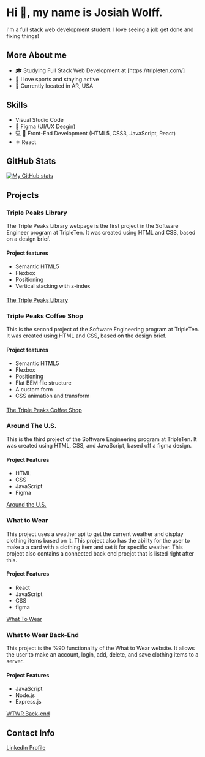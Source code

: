 <h1>Hi 👋, my name is Josiah Wolff.</h1>
I'm a full stack web development student. I love seeing a job get done and fixing things!

<h2>More About me</h2>

<ul>
<li>🎓 Studying Full Stack Web Development at [https://tripleten.com/]</li>
  <li>🏀 I love sports and staying active</li>
  <li>📍 Currently located in AR, USA</li>
</ul>

<h2>Skills</h2>

<ul>
  <li>Visual Studio Code</li>
  <li>🔧 Figma (UI/UX Desgin)</li>
  <li>💻 📱 Front-End Development (HTML5, CSS3, JavaScript, React)</li>
  <li>⚛️ React</li>
</ul>

<h2>GitHub Stats</h2>

[![My GitHub stats](https://github-readme-stats.vercel.app/api?username=josiah3311)](https://github.com/josiah3311/github-readme-stats)

<h2>Projects</h2>

<h3>Triple Peaks Library</h3>

The Triple Peaks Library webpage is the first project in the Software Engineer program at TripleTen. It was created using HTML and CSS, based on a design brief.

<h4>Project features</h4>
<ul>
<li>Semantic HTML5</li>
<li>Flexbox</li>
<li>Positioning</li>
<li>Vertical stacking with z-index</li>
</ul>

<h4></h4>

[The Triple Peaks Library](https://JosiahWolff.github.io/se_project_library)

<h3>Triple Peaks Coffee Shop</h3>

This is the second project of the Software Engineering program at TripleTen. It was created using HTML and CSS, based on the design brief.

<h4>Project features</h4>
<ul>
<li>Semantic HTML5</li>
<li>Flexbox</li>
<li>Positioning</li>
<li>Flat BEM file structure</li>
<li>A custom form</li>
<li>CSS animation and transform</li>
</ul>

<h4></h4>

[The Triple Peaks Coffee Shop](https://JosiahWolff.github.io/se_project_coffeeshop)

<h3>Around The U.S.</h3>

This is the third project of the Software Engineering program at TripleTen. It was created using HTML, CSS, and JavaScript, based off a figma design.

<h4>Project Features</h4>
<ul>
<li>HTML</li>
<li>CSS</li>
<li>JavaScript</li>
<li>Figma</li>
</ul>

[Around the U.S.](https://JosiahWolff.github.io/se_project_aroundtheus-main)

<h3>What to Wear</h3>

This project uses a weather api to get the current weather and display clothing items based on it. This project also has the ability for the user to make a a card with a clothing item and set it for specific weather. This project also contains a connected back end proejct that is listed right after this.

<h4>Project Features</h4>
<ul>
  <li>React</li>
  <li>JavaScript</li>
  <li>CSS</li>
  <li>figma</li>
</ul>

[What To Wear](https://github.com/JosiahWolff/se_project_react)
<h3>What to Wear Back-End</h3>

This project is the %90 functionality of the What to Wear website. It allows the user to make an account, login, add, delete, and save clothing items to a server.

<h4>Project Features</h4>
<ul>
  <li>JavaScript</li>
  <li>Node.js</li>
  <li>Express.js</li>
</ul>

[WTWR Back-end](https://github.com/JosiahWolff/se_project_express)
<h2>Contact Info</h2>

[LinkedIn Profile](https://linkedin.com/in/josiah-wolff)

<!--
**josiah3311/josiah3311** is a ✨ _special_ ✨ repository because its `README.md` (this file) appears on your GitHub profile.

Here are some ideas to get you started:

- 🔭 I’m currently working on ...
- 🌱 I’m currently learning ...
- 👯 I’m looking to collaborate on ...
- 🤔 I’m looking for help with ...
- 💬 Ask me about ...
- 📫 How to reach me: ...
- 😄 Pronouns: ...
- ⚡ Fun fact: ...
-->
